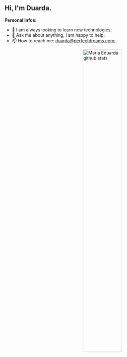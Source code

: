 ## Hi, I'm Duarda.


**Personal Infos:**

- 🔧 I am always looking to learn new technologies;
- 💬 Ask me about anything, I am happy to help;
- 📫 How to reach me: duarda@perfectdreams.com;

<a href="https://github.com/kidDuarda">
    <img width="50%" align="right" width="50%" alt="Maria Eduarda github stats" src="https://github-readme-stats.vercel.app/api?username=kidDuarda&show_icons=true&hide_border=true" />
  </a>
